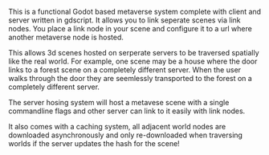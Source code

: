 This is a functional Godot based metaverse system complete with client and server written in gdscript. It allows you to link seperate scenes via link nodes. You place a link node in your scene and configure it to a url where another metaverse node is hosted.

This allows 3d scenes hosted on serperate servers to be traversed spatially like the real world. For example, one scene may be a house where the door links to a forest scene on a completely different server. When the user walks through the door they are seemlessly transported to the forest on a completely different server.

The server hosing system will host a metavese scene with a single commandline flags and other server can link to it easily with link nodes.

It also comes with a caching system, all adjacent world nodes are downloaded asynchronously and only re-downloaded when traversing worlds if the server updates the hash for the scene!
